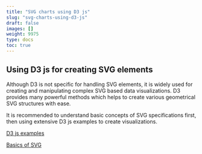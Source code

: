 ```yaml
---
title: "SVG charts using D3 js"
slug: "svg-charts-using-d3-js"
draft: false
images: []
weight: 9975
type: docs
toc: true
---
```


## Using D3 js for creating SVG elements
Although D3 is not specific for handling SVG elements, it is widely used for creating and manipulating complex SVG based data visualizations. D3 provides many powerful methods which helps to create various geometrical SVG structures with ease. 

It is recommended to understand basic concepts of SVG specifications first, then using extensive D3 js examples to create visualizations. 

[D3 js examples][1]

[Basics of SVG][2]


  [1]: https://github.com/d3/d3/wiki/Gallery
  [2]: https://developer.mozilla.org/en-US/docs/Web/SVG

